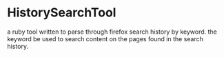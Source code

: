 # HistorySearchTool
a ruby tool written to parse through firefox search history by keyword. the keyword be used to search content on the pages found in the search history.
